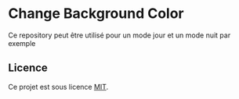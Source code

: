 # Change Background Color

Ce repository peut être utilisé pour un mode jour et un mode nuit par exemple

## Licence

Ce projet est sous licence [MIT](https://choosealicense.com/licenses/mit/).
